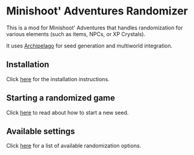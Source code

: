 # Minishoot' Adventures Randomizer

This is a mod for Minishoot' Adventures that handles randomization for various elements (such as items, NPCs, or XP Crystals).

It uses [Archipelago](https://archipelago.gg) for seed generation and multiworld integration.

## Installation

Click [here](./docs/players/installation.md) for the installation instructions.

## Starting a randomized game

Click [here](./docs/players/playing.md) to read about how to start a new seed.

## Available settings

Click [here](./docs/players/settings.md) for a list of available randomization options.
